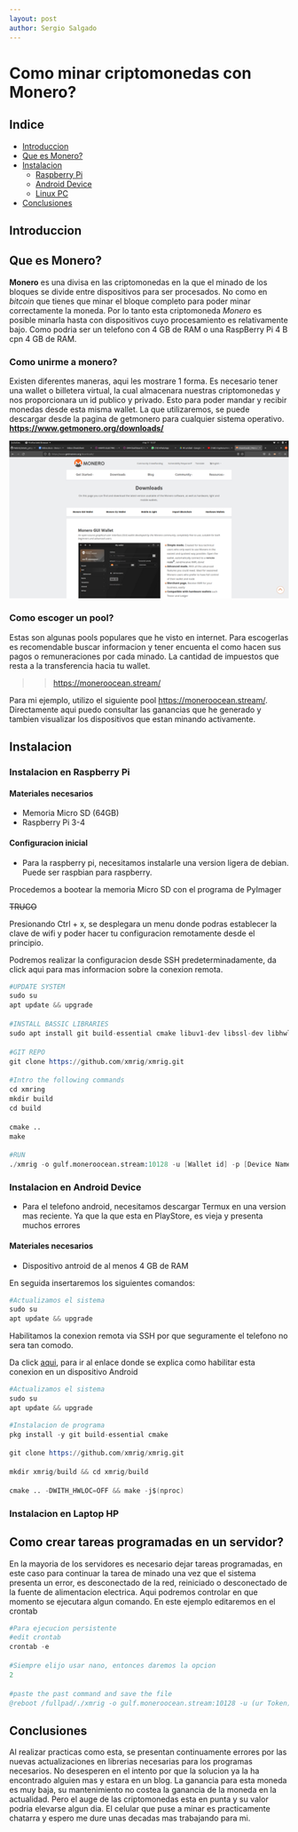 ```yaml
---
layout: post
author: Sergio Salgado
---
```


# [](#header-1)Como minar criptomonedas con Monero?

## [](#header-2)Indice
- <a href="#introduccion">Introduccion</a>
- <a href="#about_monero">Que es Monero?</a>
- <a href="#instalacion">Instalacion</a>
  - <a href="raspberry">Raspberry Pi</a>
  - <a href="android">Android Device</a>
  - <a href="linux">Linux PC</a>
- <a href="#conclusiones">Conclusiones</a>

## [](#header-2)<a id="introduccion">Introduccion</a>

## [](#header-2)<a id="about_monero">Que es Monero?</a>
**Monero** es una divisa en las criptomonedas en la que el minado de los bloques se divide entre dispositivos para ser procesados. No como en _bitcoin_ que tienes que minar el bloque completo para poder minar correctamente la moneda. Por lo tanto esta criptomoneda *Monero* es posible minarla hasta con dispositivos cuyo procesamiento es relativamente bajo. Como podria ser un telefono con 4 GB de RAM o una RaspBerry Pi 4 B cpn 4 GB de RAM.


### [](#header-3)Como unirme a monero?
Existen diferentes maneras, aqui les mostrare 1 forma. Es necesario tener una wallet o billetera virtual, la cual almacenara nuestras criptomonedas y nos proporcionara un id publico y privado. Esto para poder mandar y recibir monedas desde esta misma wallet.
La que utilizaremos, se puede descargar desde la pagina de getmonero para cualquier sistema operativo. **https://www.getmonero.org/downloads/**

![Website monero](/assets/images/monero/wallet_monero_download_page.png)

### [](#header-3)Como escoger un pool?
Estas son algunas pools populares que he visto en internet. Para escogerlas es recomendable buscar informacion y tener encuenta el como hacen sus pagos o remuneraciones por cada minado. La cantidad de impuestos que resta a la transferencia hacia tu wallet. 

>>  https://moneroocean.stream/

Para mi ejemplo, utilizo el siguiente pool https://moneroocean.stream/. Directamente aqui puedo consultar las ganancias que he generado y tambien visualizar los dispositivos que estan minando activamente.


##  [](#header-2)<a id="instalacion">Instalacion</a>


### [](#header-3)Instalacion en Raspberry Pi


#### [](#header-4)Materiales necesarios
*   Memoria Micro SD (64GB)
*   Raspberry Pi 3-4

#### [](#header-4)Configuracion inicial


*   Para la raspberry pi, necesitamos instalarle una version ligera de debian. Puede ser raspbian para raspberry.


Procedemos a bootear la memoria Micro SD con el programa de PyImager

~~TRUCO~~


Presionando Ctrl + x, se desplegara un menu donde podras establecer la clave de wifi y poder hacer tu configuracion remotamente desde el principio.

Podremos realizar la configuracion desde SSH predeterminadamente, da click <a>aqui</a> para mas informacion sobre la conexion remota.


```S
#UPDATE SYSTEM
sudo su
apt update && upgrade

#INSTALL BASSIC LIBRARIES
sudo apt install git build-essential cmake libuv1-dev libssl-dev libhwloc-dev -y

#GIT REPO
git clone https://github.com/xmrig/xmrig.git

#Intro the following commands
cd xmring
mkdir build
cd build

cmake ..
make

#RUN
./xmrig -o gulf.moneroocean.stream:10128 -u [Wallet id] -p [Device Name]
```


### [](#header-3)Instalacion en Android Device


*   Para el telefono android, necesitamos descargar Termux en una version mas reciente. Ya que la que esta en PlayStore, es vieja  y presenta muchos errores


#### [](#header-4)Materiales necesarios


*   Dispositivo antroid de al menos 4 GB de RAM


En seguida insertaremos los siguientes comandos:


```S
#Actualizamos el sistema
sudo su
apt update && upgrade
```


Habilitamos la conexion remota via SSH por que seguramente el telefono no sera tan comodo. 

Da click <a href='Como-establecer-una-conexion-ssh-de-calidad#android'>aqui</a>, para ir al enlace donde se explica como habilitar esta conexion en un dispositivo Android

```S
#Actualizamos el sistema
sudo su
apt update && upgrade
```


```S
#Instalacion de programa
pkg install -y git build-essential cmake

git clone https://github.com/xmrig/xmrig.git

mkdir xmrig/build && cd xmrig/build

cmake .. -DWITH_HWLOC=OFF && make -j$(nproc)

```

### [](#header-3)Instalacion en Laptop HP


## [](#header-2)<a id="">Como crear tareas programadas en un servidor?</a>
En la mayoria de los servidores es necesario dejar tareas programadas, en este caso para continuar la tarea de minado una vez que el sistema presenta un error, es desconectado de la red, reiniciado o desconectado de la fuente de alimentacion electrica. Aqui podremos controlar en que momento se ejecutara algun comando. En este ejemplo editaremos en el crontab


```S
#Para ejecucion persistente
#edit crontab
crontab -e
 
#Siempre elijo usar nano, entonces daremos la opcion 
2

#paste the past command and save the file
@reboot /fullpad/./xmrig -o gulf.moneroocean.stream:10128 -u (ur Token) -p (device Name)
```


## [](#header-2)Conclusiones
Al realizar practicas como esta, se presentan continuamente errores por las nuevas actualizaciones en librerias necesarias para los programas necesarios. No desesperen en el intento por que la solucion ya la ha encontrado alguien mas y estara en un blog.
La ganancia para esta moneda es muy baja, su mantenimiento no costea la ganancia de la moneda en la actualidad. Pero el auge de las criptomonedas esta en punta y su valor podria elevarse algun dia. 
El celular que puse a minar es practicamente chatarra y espero me dure unas decadas mas trabajando para mi.

